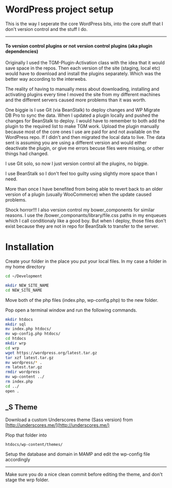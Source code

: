 # WordPress project setup

This is the way I seperate the core WordPress bits, into the core stuff that I don't version control and the stuff I do.

***

#### To version control plugins or not version control plugins (aka plugin dependencies)

Originally I used the TGM-Plugin-Activation class with the idea that it would save space in the repos. Then each version of the site (staging, local etc) would have to download and install the plugins separately. Which was the better way according to the interwebs.

The reality of having to manually mess about downloading, installing and activating plugins every time I moved the site from my different machines and the different servers caused more problems than it was worth.

One biggie is I use Git (via BeanStalk) to deploy changes and WP Migrate DB Pro to sync the data. When I updated a plugin locally and pushed the changes for BeanStalk to deploy. I would have to remember to both add the plugin to the required list to make TGM work. Upload the plugin manually because most of the core ones I use are paid for and not available on the WordPress repo. If I didn't and then migrated the local data to live. The data sent is assuming you are using a different version and would either deactivate the plugin, or give me errors becuse files were missing, or other things had changed.

I use Git solo, so now I just version control all the plugins, no biggie.

I use BeanStalk so I don't feel too guilty using slightly more space than I need.

More than once I have benefited from being able to revert back to an older version of a plugin (usually WooCommerce) when the update caused problems.

Shock horror!!! I also version control my bower_components for similar reasons. I use the /bower_componants/library/file.css paths in my enqueues which I call conditionaly like a good boy. But when I deploy, those files don't exist because they are not in repo for BeanStalk to transfer to the server.


# Installation

Create your folder in the place you put your local files. In my case a folder in my home directory

```bash
cd ~/Development

mkdir NEW_SITE_NAME
cd NEW_SITE_NAME
```

Move both of the php files (index.php, wp-config.php) to the new folder.

Pop open a terminal window and run the following commands.

```bash
mkdir htdocs
mkdir sql
mv index.php htdocs/
mv wp-config.php htdocs/
cd htdocs
mkdir wrp
cd wrp
wget https://wordpress.org/latest.tar.gz
tar xzf latest.tar.gz
mv wordpress/* .
rm latest.tar.gz
rmdir wordpress
mv wp-content ../
rm index.php
cd ../
open .
```


## _S Theme

Download a custom Underscores theme (Sass version) from [http://underscores.me/](http://underscores.me/)

Plop that folder into

```bash
htdocs/wp-content/themes/
```

Setup the database and domain in MAMP and edit the wp-config file accordingly

***

Make sure you do a nice clean commit before editing the theme, and don't stage the wrp folder.